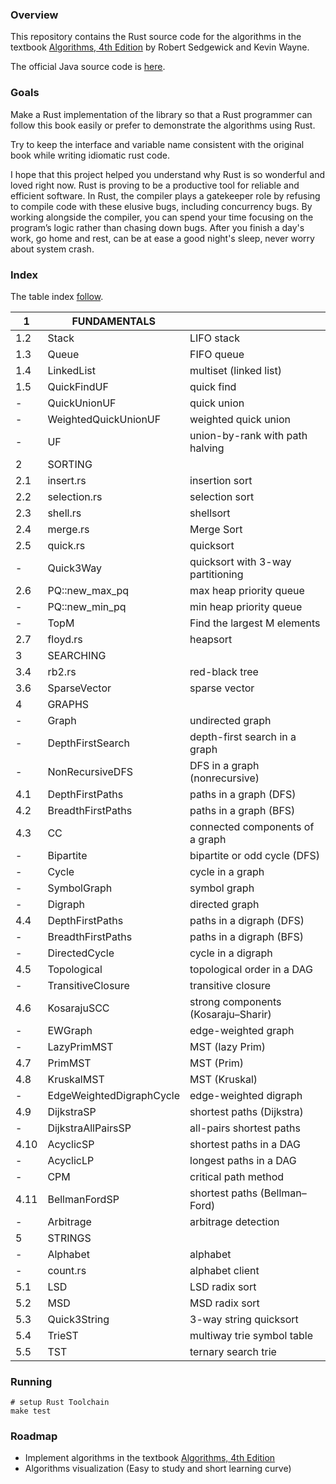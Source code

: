 ### Overview 

This repository contains the Rust source code 
for the algorithms in the textbook 
[Algorithms, 4th Edition](http://amzn.to/13VNJi7) 
by Robert Sedgewick and Kevin Wayne.

The official Java source code is 
[here](https://github.com/kevin-wayne/algs4).

### Goals

Make a Rust implementation of the library so that
a Rust programmer can follow this book easily or
prefer to demonstrate the algorithms using Rust.

Try to keep the interface and variable name consistent
with the original book while writing idiomatic rust
code.

I hope that this project helped you understand why 
Rust is so wonderful and loved right now. Rust is proving 
to be a productive tool for reliable and efficient software. 
In Rust, the compiler plays
a gatekeeper role by refusing to compile code with
these elusive bugs, including concurrency bugs.
By working alongside the compiler, you can spend your
time focusing on the program’s logic rather than
chasing down bugs. After you finish a day's work,
go home and rest, can be at ease a good night's sleep,
never worry about system crash.

### Index

The table index [follow](https://algs4.cs.princeton.edu/code/).

| 1   | FUNDAMENTALS         |                                  |
|-----|----------------------|----------------------------------|
| 1.2 | Stack                | LIFO stack                       |
| 1.3 | Queue                | FIFO queue                       |
| 1.4 | LinkedList           | multiset (linked list)           |
| 1.5 | QuickFindUF          | quick find                       |
| -   | QuickUnionUF         | quick union                      |
| -   | WeightedQuickUnionUF | weighted quick union             |
| -   | UF                   | union-by-rank with path halving  |
| 2   | SORTING              |                                  |
| 2.1 | insert.rs            | insertion sort                   |
| 2.2 | selection.rs         | selection sort                   |
| 2.3 | shell.rs             | shellsort                        |
| 2.4 | merge.rs             | Merge Sort                       |
| 2.5 | quick.rs             | quicksort                        |
| -   | Quick3Way            | quicksort with 3-way partitioning |
| 2.6 | PQ::new_max_pq       | max heap priority queue          |
| -   | PQ::new_min_pq       | min heap priority queue          |
| -   | TopM                 | Find the largest M elements      |
| 2.7 | floyd.rs             | heapsort                         |
| 3   | SEARCHING            |                                  |
| 3.4 | rb2.rs               | red-black tree                   |
| 3.6 | SparseVector         | sparse vector                    |
| 4   | GRAPHS               |                                  |
| -   | Graph                | undirected graph                 |
| -   | DepthFirstSearch     | depth-first search in a graph    | 
| -   | NonRecursiveDFS      | DFS in a graph (nonrecursive)    |
| 4.1 | DepthFirstPaths      | paths in a graph (DFS)           |
| 4.2 | BreadthFirstPaths    | paths in a graph (BFS)           |
| 4.3 | CC                   | connected components of a graph  |
| -   | Bipartite            | bipartite or odd cycle (DFS)     |
| -   | Cycle                | cycle in a graph                 |
| -   | SymbolGraph          | symbol graph                     |
| -   | Digraph              | directed graph                   |
| 4.4 | DepthFirstPaths      | paths in a digraph (DFS)         |
| -   | BreadthFirstPaths    | paths in a digraph (BFS)         |
| -   | DirectedCycle        | cycle in a digraph               |
| 4.5 | Topological          | topological order in a DAG       |
| -   | TransitiveClosure    | transitive closure               |
| 4.6 | KosarajuSCC          | strong components (Kosaraju–Sharir) |
| -   | EWGraph              | edge-weighted graph              |
| -   | LazyPrimMST          | MST (lazy Prim)                  |
| 4.7 | PrimMST              | MST (Prim)                       |
| 4.8 | KruskalMST           | MST (Kruskal)                    |
| -   | EdgeWeightedDigraphCycle | edge-weighted digraph        |
| 4.9 | DijkstraSP           | shortest paths (Dijkstra)        |
| -   | DijkstraAllPairsSP   | all-pairs shortest paths         |
| 4.10 | AcyclicSP           | shortest paths in a DAG          |
| -    | AcyclicLP           | longest paths in a DAG           |
| -   | CPM                  | critical path method             |
| 4.11 | BellmanFordSP       | shortest paths (Bellman–Ford)    |
| -   | Arbitrage            | arbitrage detection              |
| 5   | STRINGS              |                                  |
| -   | Alphabet             | alphabet                         |
| -   | count.rs             | alphabet client                  |
| 5.1 | LSD                  | LSD radix sort                   |
| 5.2 | MSD                  | MSD radix sort                   |
| 5.3 | Quick3String         | 3-way string quicksort           |
| 5.4 | TrieST               | multiway trie symbol table       |
| 5.5 | TST                  | ternary search trie              |



### Running

```
# setup Rust Toolchain
make test
```

### Roadmap

- Implement algorithms in the textbook
  [Algorithms, 4th Edition](http://amzn.to/13VNJi7)
- Algorithms visualization (Easy to study and short learning curve)